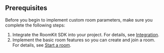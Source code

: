 ## Prerequisites

Before you begin to implement custom room parameters, make sure you complete the following steps:

1. Integrate the RoomKit SDK into your project. For details, see [Integration](!RoomKit-Quick_Starts/Integration).
2. Implement the basic room features so you can create and join a room. For details, see  [Start a room](!RoomKit-Quick_Starts/Implementation).
